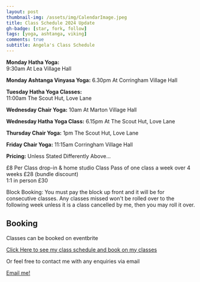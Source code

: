 ```yaml
---
layout: post
thumbnail-img: /assets/img/CalendarImage.jpeg
title: Class Schedule 2024 Update
gh-badge: [star, fork, follow]
tags: [yoga, ashtanga, viking]
comments: true
subtitle: Angela's Class Schedule
---
```


**Monday Hatha Yoga:**  
9:30am 
At Lea Village Hall

**Monday Ashtanga Vinyasa Yoga:** 
6.30pm 
At Corringham Village Hall

**Tuesday Hatha Yoga Classes:**  
11:00am
The Scout Hut, Love Lane

**Wednesday Chair Yoga:** 
10am 
At Marton Village Hall 

**Wednesday Hatha Yoga Class:** 
6.15pm
At The Scout Hut, Love Lane

**Thursday Chair Yoga:** 
1pm 
The Scout Hut, Love Lane

**Friday Chair Yoga:** 
11:15am 
Corringham Village Hall

**Pricing:** 
Unless Stated Differently Above...

£8 Per Class drop-in & home studio
Class Pass of one class a week over 4 weeks £28 (bundle discount)  
1:1 in person £30 

Block Booking: You must pay the block up front and it will be for consecutive classes.  Any classes missed won't be rolled over to the following week unless it is a class cancelled by me, then you may roll it over.

## Booking

Classes can be booked on eventbrite

<a href="https://www.eventbrite.co.uk/o/viking-yoga-32244940565">Click Here to see my class schedule and book on my classes</a>

Or feel free to contact me with any enquiries via email

[Email me!](mailto:yogaovyboyle@gmail.com)
